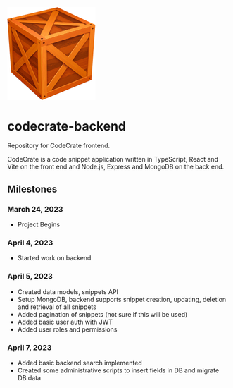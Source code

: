 <img src="./logo.png" alt="crage" style="width:200px;"/>

# codecrate-backend

Repository for CodeCrate frontend.

CodeCrate is a code snippet application written in TypeScript, React and Vite on the front end and Node.js, Express and MongoDB on the back end.

## Milestones

### March 24, 2023

- Project Begins

### April 4, 2023

- Started work on backend

### April 5, 2023

- Created data models, snippets API
- Setup MongoDB, backend supports snippet creation, updating, deletion and retrieval of all snippets
- Added pagination of snippets (not sure if this will be used)
- Added basic user auth with JWT
- Added user roles and permissions

### April 7, 2023

- Added basic backend search implemented
- Created some administrative scripts to insert fields in DB and migrate DB data